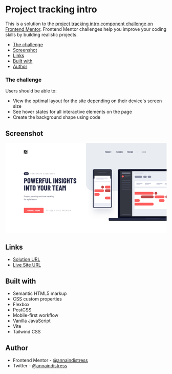 # Project tracking intro

This is a solution to the [project tracking intro component challenge on Frontend Mentor](https://www.frontendmentor.io/challenges/project-tracking-intro-component-5d289097500fcb331a67d80e). Frontend Mentor challenges help you improve your coding skills by building realistic projects.

- [The challenge](#the-challenge)
- [Screenshot](#screenshot)
- [Links](#links)
- [Built with](#built-with)
- [Author](#author)

### The challenge

Users should be able to:

- View the optimal layout for the site depending on their device's screen size
- See hover states for all interactive elements on the page
- Create the background shape using code

## Screenshot

![](./screenshot.png)

## Links

- [Solution URL](https://github.com/annaindistress/frontend-mentor-project-tracking-intro)
- [Live Site URL](https://annaindistress.github.io/frontend-mentor-project-tracking-intro/)

## Built with

- Semantic HTML5 markup
- CSS custom properties
- Flexbox
- PostCSS
- Mobile-first workflow
- Vanilla JavaScript
- Vite
- Tailwind CSS

## Author

- Frontend Mentor - [@annaindistress](https://www.frontendmentor.io/profile/annaindistress)
- Twitter - [@annaindistress](https://www.twitter.com/annaindistress)
